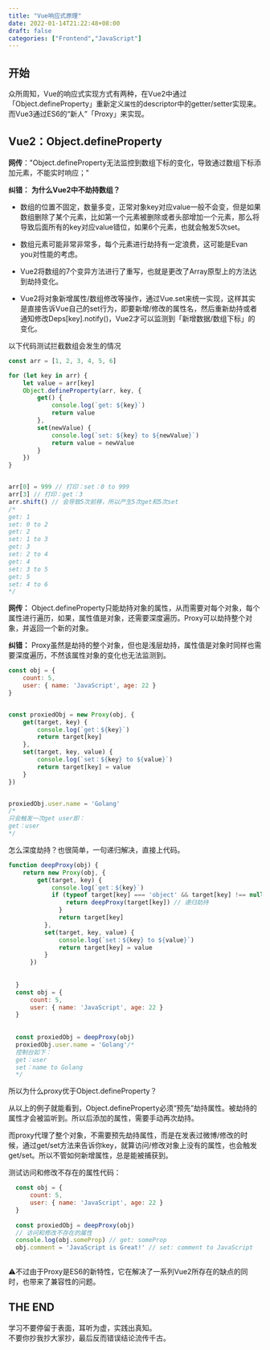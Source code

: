 ```yaml
---
title: "Vue响应式原理"
date: 2022-01-14T21:22:48+08:00
draft: false
categories: ["Frontend","JavaScript"]
---
```


## 开始

众所周知，Vue的响应式实现方式有两种，在Vue2中通过「Object.defineProperty」重新定义`属性`的descriptor中的getter/setter实现来。而Vue3通过ES6的“新人”「Proxy」来实现。

## Vue2：Object.defineProperty

**网传**："Object.defineProperty无法监控到数组下标的变化，导致通过数组下标添加元素，不能实时响应；"

**纠错：**
**为什么Vue2中不劫持数组？**

- 数组的位置不固定，数量多变，正常对象key对应value一般不会变，但是如果数组删除了某个元素，比如第一个元素被删除或者头部增加一个元素，那么将导致后面所有的key对应value错位，如果6个元素，也就会触发5次set。

- 数组元素可能非常非常多，每个元素进行劫持有一定浪费，这可能是Evan you对性能的考虑。

- Vue2将数组的7个变异方法进行了重写，也就是更改了Array原型上的方法达到劫持变化。

- Vue2将对象新增属性/数组修改等操作，通过Vue.set来统一实现，这样其实是直接告诉Vue自己的set行为，即要新增/修改的属性名，然后重新劫持或者通知修改Deps[key].notify()，Vue2才可以监测到「新增数据/数组下标」的变化。


以下代码测试拦截数组会发生的情况
```javascript
const arr = [1, 2, 3, 4, 5, 6]

for (let key in arr) {
    let value = arr[key]
    Object.defineProperty(arr, key, {
        get() {
            console.log(`get: ${key}`)
            return value
        },
        set(newValue) {
            console.log(`set: ${key} to ${newValue}`)
            return value = newValue
        }
    })
}


arr[0] = 999 // 打印：set：0 to 999
arr[3] // 打印：get：3
arr.shift() // 会导致5次前移，所以产生5次get和5次set
/*
get: 1
set: 0 to 2
get: 2
set: 1 to 3
get: 3
set: 2 to 4
get: 4
set: 3 to 5
get: 5
set: 4 to 6
*/
```
**网传：** Object.defineProperty只能劫持对象的属性，从而需要对每个对象，每个属性进行遍历，如果，属性值是对象，还需要深度遍历。Proxy可以劫持整个对象，并返回一个新的对象。

**纠错：** Proxy虽然是劫持的整个对象，但也是浅层劫持，属性值是对象时同样也需要深度遍历，不然该属性对象的变化也无法监测到。

```js
const obj = {
    count: 5,
    user: { name: 'JavaScript', age: 22 }
}


const proxiedObj = new Proxy(obj, {
    get(target, key) {
        console.log(`get：${key}`)
        return target[key]
    },
    set(target, key, value) {
        console.log(`set：${key} to ${value}`)
        return target[key] = value
    }
})


proxiedObj.user.name = 'Golang'
/*
只会触发一次get user即：
get：user
*/
```

怎么深度劫持？也很简单，一句递归解决，直接上代码。
```js
function deepProxy(obj) {
    return new Proxy(obj, {
        get(target, key) {
            console.log(`get：${key}`)
            if (typeof target[key] === 'object' && target[key] !== null) {
                return deepProxy(target[key]) // 递归劫持
              }
              return target[key]
          },
          set(target, key, value) {
              console.log(`set：${key} to ${value}`)
              return target[key] = value
          }
      })
  
  
  }
  const obj = {
      count: 5,
      user: { name: 'JavaScript', age: 22 }
  }
  
  
  const proxiedObj = deepProxy(obj)
  proxiedObj.user.name = 'Golang'/*
  控制台如下：
  get：user
  set：name to Golang
  */
```

所以为什么proxy优于Object.defineProperty？

从以上的例子就能看到，Object.defineProperty必须“预先”劫持属性。被劫持的属性才会被监听到。所以后添加的属性，需要手动再次劫持。

而proxy代理了整个对象，不需要预先劫持属性，而是在发表过微博/修改的时候，通过get/set方法来告诉你key，就算访问/修改对象上没有的属性，也会触发get/set。所以不管如何新增属性，总是能被捕获到。

测试访问和修改不存在的属性代码：
```js
  const obj = {
      count: 5,
      user: { name: 'JavaScript', age: 22 }
  }
    
  const proxiedObj = deepProxy(obj)
  // 访问和修改不存在的属性
  console.log(obj.someProp) // get: someProp
  obj.comment = 'JavaScript is Great!' // set: comment to JavaScript
  
```
⚠️不过由于Proxy是ES6的新特性，它在解决了一系列Vue2所存在的缺点的同时，也带来了兼容性的问题。

## THE END
学习不要停留于表面，耳听为虚，实践出真知。\
不要你抄我抄大家抄，最后反而错误结论流传千古。